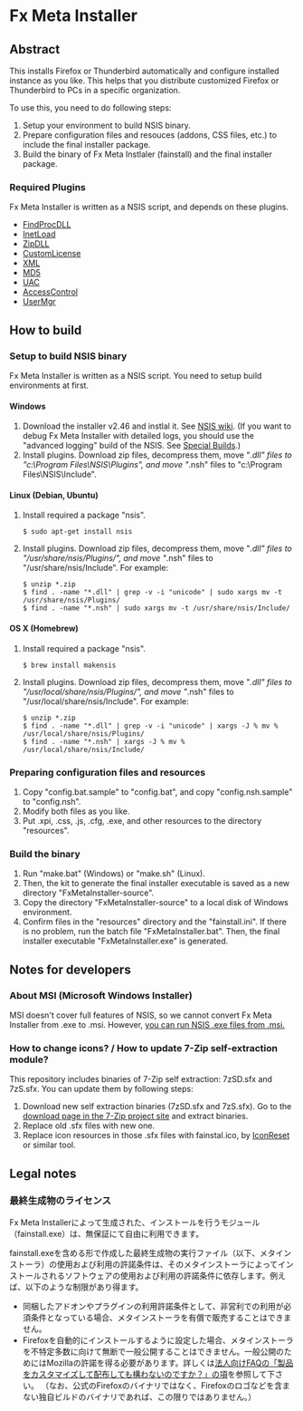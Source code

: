 # Fx Meta Installer

## Abstract

This installs Firefox or Thunderbird automatically and configure installed
instance as you like. This helps that you distribute customized Firefox or
Thunderbird to PCs in a specific organization.

To use this, you need to do following steps:

 1. Setup your environment to build NSIS binary.
 2. Prepare configuration files and resouces (addons, CSS files, etc.) to
    include the final installer package.
 3. Build the binary of Fx Meta Instlaler (fainstall) and the final installer
    package.

### Required Plugins

Fx Meta Installer is written as a NSIS script, and depends on these plugins.

 * [FindProcDLL](http://nsis.sourceforge.net/FindProcDLL_plug-in)
 * [InetLoad](http://nsis.sourceforge.net/InetLoad_plug-in)
 * [ZipDLL](http://nsis.sourceforge.net/ZipDLL_plug-in)
 * [CustomLicense](http://nsis.sourceforge.net/CustomLicense_plug-in)
 * [XML](http://nsis.sourceforge.net/XML_plug-in)
 * [MD5](http://nsis.sourceforge.net/MD5_plugin)
 * [UAC](http://nsis.sourceforge.net/UAC_plug-in)
 * [AccessControl](http://nsis.sourceforge.net/AccessControl_plug-in)
 * [UserMgr](http://nsis.sourceforge.net/UserMgr_plug-in)

## How to build

### Setup to build NSIS binary

Fx Meta Installer is written as a NSIS script. You need to setup build
environments at first.

#### Windows

 1. Download the installer v2.46 and instlal it.
    See [NSIS wiki](http://nsis.sourceforge.net/Main_Page).
    (If you want to debug Fx Meta Installer with detailed logs, you should use
    the "advanced logging" build of the NSIS.
    See [Special Builds](http://nsis.sourceforge.net/Special_Builds).)
 2. Install plugins. Download zip files, decompress them,
    move "*.dll" files to "c:\Program Files\NSIS\Plugins\", and
    move "*.nsh" files to "c:\Program Files\NSIS\Include\".

#### Linux (Debian, Ubuntu)

 1. Install required a package "nsis".
    
        $ sudo apt-get install nsis
    
 2. Install plugins. Download zip files, decompress them,
    move "*.dll" files to "/usr/share/nsis/Plugins/", and
    move "*.nsh" files to "/usr/share/nsis/Include".
    For example:
    
        $ unzip *.zip
        $ find . -name "*.dll" | grep -v -i "unicode" | sudo xargs mv -t /usr/share/nsis/Plugins/
        $ find . -name "*.nsh" | sudo xargs mv -t /usr/share/nsis/Include/

#### OS X (Homebrew)

 1. Install required a package "nsis".

        $ brew install makensis

 2. Install plugins. Download zip files, decompress them,
    move "*.dll" files to "/usr/local/share/nsis/Plugins/", and
    move "*.nsh" files to "/usr/local/share/nsis/Include".
    For example:

        $ unzip *.zip
        $ find . -name "*.dll" | grep -v -i "unicode" | xargs -J % mv % /usr/local/share/nsis/Plugins/
        $ find . -name "*.nsh" | xargs -J % mv % /usr/local/share/nsis/Include/


### Preparing configuration files and resources

 1. Copy "config.bat.sample" to "config.bat", and
    copy "config.nsh.sample" to "config.nsh".
 2. Modify both files as you like.
 3. Put .xpi, .css, .js, .cfg, .exe, and other resources to the directory
    "resources".

### Build the binary

 1. Run "make.bat" (Windows) or "make.sh" (Linux).
 2. Then, the kit to generate the final installer executable is saved as
    a new directory "FxMetaInstaller-source".
 3. Copy the directory "FxMetaInstaller-source" to a local disk of Windows
    environment.
 4. Confirm files in the "resources" directory and the "fainstall.ini".
    If there is no problem, run the batch file "FxMetaInstaller.bat".
    Then, the final installer executable "FxMetaInstaller.exe" is generated.

## Notes for developers

### About MSI (Microsoft Windows Installer)

MSI doesn't cover full features of NSIS, so we cannot convert Fx Meta
Installer from .exe to .msi. However, [you can run NSIS .exe files from
.msi.](http://wiki.team-mediaportal.com/1_MEDIAPORTAL_1/18_Contribute/6_Plugins/MPEMaker/How_to_include_an_NSIS_or_an_MSI_installer)

### How to change icons? / How to update 7-Zip self-extraction module?

This repository includes binaries of 7-Zip self extraction: 7zSD.sfx and
7zS.sfx. You can update them by following steps:

 1. Download new self extraction binaries (7zSD.sfx and 7zS.sfx).
    Go to the [download page in the 7-Zip project site](http://www.7-zip.org/ja/download.html)
    and extract binaries.
 2. Replace old .sfx files with new one.
 3. Replace icon resources in those .sfx files with fainstal.ico, by
    [IconReset](http://www.geocities.jp/iconsetjp/) or similar tool.


## Legal notes

### 最終生成物のライセンス

Fx Meta Installerによって生成された、インストールを行うモジュール（fainstall.exe）は、無保証にて自由に利用できます。

fainstall.exeを含める形で作成した最終生成物の実行ファイル（以下、メタインストーラ）の使用および利用の許諾条件は、そのメタインストーラによってインストールされるソフトウェアの使用および利用の許諾条件に依存します。例えば、以下のような制限があり得ます。

 * 同梱したアドオンやプラグインの利用許諾条件として、非営利での利用が必須条件となっている場合、メタインストーラを有償で販売することはできません。
 * Firefoxを自動的にインストールするように設定した場合、メタインストーラを不特定多数に向けて無断で一般公開することはできません。一般公開のためにはMozillaの許諾を得る必要があります。詳しくは[法人向けFAQの「製品をカスタマイズして配布しても構わないのですか？」の項](http://www.mozilla.jp/business/faq/#sec-licensing)を参照して下さい。
   （なお、公式のFirefoxのバイナリではなく、Firefoxのロゴなどを含まない独自ビルドのバイナリであれば、この限りではありません。）
